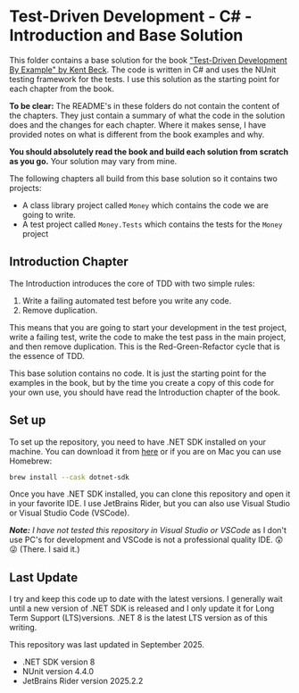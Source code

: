 # Test-Driven Development - C# - Introduction and Base Solution

This folder contains a base solution for the book ["Test-Driven Development By Example" by 
Kent Beck](https://a.co/d/1sr05eT). The code is written in C# and uses the NUnit testing framework for the tests. 
I use this solution as the starting point for each chapter from the book.

**To be clear:** The README's in these folders do not contain the content of the chapters. They just contain a summary 
of what the code in the solution does and the changes for each chapter. Where it makes sense, I have provided notes on 
what is different from the book examples and why. 

**You should absolutely read the book and build each solution from scratch as you go.** Your solution may vary from
mine.

The following chapters all build from this base solution so it contains two projects:
- A class library project called `Money` which contains the code we are going to write.
- A test project called `Money.Tests` which contains the tests for the `Money` project

## Introduction Chapter
The Introduction introduces the core of TDD with two simple rules:
1. Write a failing automated test before you write any code.
2. Remove duplication.

This means that you are going to start your development in the test project, write a failing test, write the code to
make the test pass in the main project, and then remove duplication. This is the Red-Green-Refactor cycle that
is the essence of TDD.

This base solution contains no code. It is just the starting point for the examples in the book, but by the time you 
create a copy of this code for your own use, you should have read the Introduction chapter of the book. 

## Set up
To set up the repository, you need to have .NET SDK installed on your machine. You can download it from
[here](https://dotnet.microsoft.com/download) or if you are on Mac you can use Homebrew:
```bash
brew install --cask dotnet-sdk
```

Once you have .NET SDK installed, you can clone this repository and open it in your favorite IDE. I use JetBrains Rider, 
but you can also use Visual Studio or Visual Studio Code (VSCode). 

_**Note:** I have not tested this repository in Visual Studio or VSCode_ as I don't use PC's for development and VSCode 
is not a professional quality IDE. 😲😜 (There. I said it.)

## Last Update
I try and keep this code up to date with the latest versions. I generally wait until a new version of .NET SDK is 
released and I only update it for Long Term Support (LTS)versions. .NET 8 is the latest LTS version as of this writing.

This repository was last updated in September 2025.
- .NET SDK version 8
- NUnit version 4.4.0
- JetBrains Rider version 2025.2.2